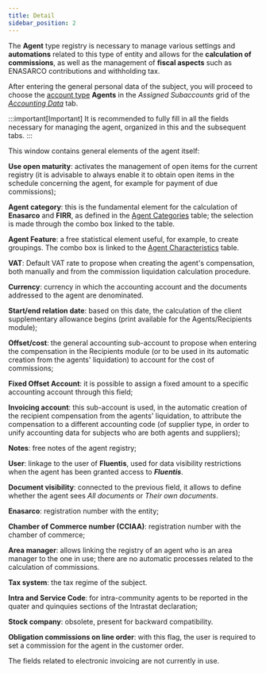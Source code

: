 ```yaml
---
title: Detail
sidebar_position: 2
---
```


The **Agent** type registry is necessary to manage various settings and **automations** related to this type of entity and allows for the **calculation of commissions**, as well as the management of **fiscal aspects** such as ENASARCO contributions and withholding tax.

After entering the general personal data of the subject, you will proceed to choose the [account type](/docs/configurations/tables/finance/account-types) **Agents** in the *Assigned Subaccounts* grid of the [*Accounting Data*](/docs/erp-home/registers/contacts/create-new-contact/accounting-data/accounting-data-intro) tab.

:::important[Important]
It is recommended to fully fill in all the fields necessary for managing the agent, organized in this and the subsequent tabs.
:::

This window contains general elements of the agent itself:

**Use open maturity**: activates the management of open items for the current registry (it is advisable to always enable it to obtain open items in the schedule concerning the agent, for example for payment of due commissions);

**Agent category**: this is the fundamental element for the calculation of **Enasarco** and **FIRR**, as defined in the [Agent Categories](/docs/configurations/tables/sales/agent-category) table; the selection is made through the combo box linked to the table.

**Agent Feature**: a free statistical element useful, for example, to create groupings. The combo box is linked to the [Agent Characteristics](/docs/configurations/tables/sales/agent-characteristics) table.

**VAT**: Default VAT rate to propose when creating the agent's compensation, both manually and from the commission liquidation calculation procedure.

**Currency**: currency in which the accounting account and the documents addressed to the agent are denominated.

**Start/end relation date**: based on this date, the calculation of the client supplementary allowance begins (print available for the Agents/Recipients module);

**Offset/cost**: the general accounting sub-account to propose when entering the compensation in the Recipients module (or to be used in its automatic creation from the agents' liquidation) to account for the cost of commissions;

**Fixed Offset Account**: it is possible to assign a fixed amount to a specific accounting account through this field;

**Invoicing account**: this sub-account is used, in the automatic creation of the recipient compensation from the agents' liquidation, to attribute the compensation to a different accounting code (of supplier type, in order to unify accounting data for subjects who are both agents and suppliers);

**Notes**: free notes of the agent registry;

**User**: linkage to the user of **Fluentis**, used for data visibility restrictions when the agent has been granted access to ***Fluentis***.

**Document visibility**: connected to the previous field, it allows to define whether the agent sees *All documents* or *Their own documents*.

**Enasarco**: registration number with the entity;

**Chamber of Commerce number (CCIAA)**: registration number with the chamber of commerce;

**Area manager**: allows linking the registry of an agent who is an area manager to the one in use; there are no automatic processes related to the calculation of commissions.

**Tax system**: the tax regime of the subject.

**Intra and Service Code**: for intra-community agents to be reported in the quater and quinquies sections of the Intrastat declaration;

**Stock company**: obsolete, present for backward compatibility.

**Obligation commissions on line order**: with this flag, the user is required to set a commission for the agent in the customer order.

The fields related to electronic invoicing are not currently in use.